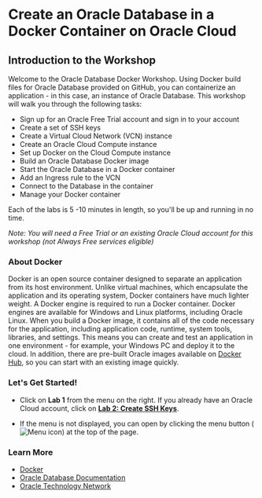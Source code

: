 # Create an Oracle Database in a Docker Container on Oracle Cloud
## Introduction to the Workshop

Welcome to the Oracle Database Docker Workshop. Using Docker build files for Oracle Database provided on GitHub, you can containerize an application - in this case, an instance of Oracle Database. This workshop will walk you through the following tasks:

- Sign up for an Oracle Free Trial account and sign in to your account
- Create a set of SSH keys
- Create a Virtual Cloud Network (VCN) instance
- Create an Oracle Cloud Compute instance
- Set up Docker on the Cloud Compute instance
- Build an Oracle Database Docker image
- Start the Oracle Database in a Docker container
- Add an Ingress rule to the VCN
- Connect to the Database in the container
- Manage your Docker container

Each of the labs is 5 -10 minutes in length, so you'll be up and running in no time.

*Note: You will need a Free Trial or an existing Oracle Cloud account for this workshop (not Always Free services eligible)*

### About Docker

Docker is an open source container designed to separate an application from its host environment. Unlike virtual machines, which encapsulate the application and its operating system, Docker containers have much lighter weight. A Docker engine is required to run a Docker container. Docker engines are available for Windows and Linux platforms, including Oracle Linux. When you build a Docker image, it contains all of the code necessary for the application, including application code, runtime, system tools, libraries, and settings. This means you can create and test an application in one environment - for example, your Windows PC and deploy it to the cloud. In addition, there are pre-built Oracle images available on [Docker Hub](https://hub.docker.com/u/oracle/), so you can start with an existing image quickly.

### **Let's Get Started!**

- Click on **Lab 1** from the menu on the right. If you already have an Oracle Cloud account, click on **[Lab 2: Create SSH Keys](?lab=lab-2-create-ssh-keys)**.

- If the menu is not displayed, you can open by clicking the menu button (![Menu icon](./images/MenuButton.png)) at the top of the page.

### Learn More

- [Docker](https://www.docker.com/)
- [Oracle Database Documentation](https://docs.oracle.com/en/database/index.html)
- [Oracle Technology Network](http://www.oracle.com/technetwork/database/enterprise-edition/downloads/index.html)
